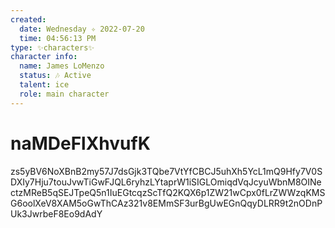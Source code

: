 ```yaml
---
created:
  date: Wednesday ✧ 2022-07-20
  time: 04:56:13 PM
type: ✨characters✨
character info:
  name: James LoMenzo
  status: 🎶 Active
  talent: ice
  role: main character
---
```


# naMDeFlXhvufK

zs5yBV6NoXBnB2my57J7dsGjk3TQbe7VtYfCBCJ5uhXh5YcL1mQ9Hfy7V0SDXIy7Hju7touJvwTiGwFJQL6ryhzLYtaprW1iSIGLOmiqdVqJcyuWbnM8OINectzMReB5qSEJTpeQ5n1IuEGtcqzScTfQ2KQX6p1ZW21wCpx0fLrZWWzqKMSG6oolXeV8XAM5oGwThCAz321v8EMmSF3urBgUwEGnQqyDLRR9t2nODnPUk3JwrbeF8Eo9dAdY
